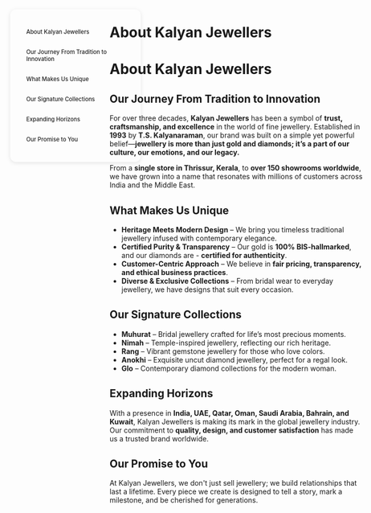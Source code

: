 

# About Kalyan Jewellers


<style>
:root {
  --sidebar-text-light: #222;
  --sidebar-text-dark: #f5f5f5;
  --sidebar-font-size: 0.70rem; /* Reduced font size (default is usually 1rem) */
}

.sidebar {
  position: fixed;
  top: 60px;
  left: 30px;
  width: 220px;
  background-color: transparent; /* Default light background */
  padding: 20px;
  border-radius: 12px;
  z-index: 900;
  font-size: var(--sidebar-font-size);
  transition: all 0.3s ease;
  box-shadow: 0 2px 8px rgba(0, 0, 0, 0.1); /* Subtle shadow for depth */
}

/* Dark theme styles */
[data-md-color-scheme="slate"] .sidebar {
  background-color: var(--sidebar-bg-dark);
  box-shadow: 0 2px 8px rgba(0, 0, 0, 0.3);
}

.sidebar a {
  display: block;
  margin: 10px 0;
  color: var(--sidebar-text-light);
  text-decoration: none;
  font-weight: 500;
  transition: color 0.3s ease;
  padding: 8px 12px;
  border-radius: 6px;
}

[data-md-color-scheme="slate"] .sidebar a {
  color: var(--sidebar-text-dark);
}

.sidebar a:hover {
  color: var(--md-accent-fg-color);
  background-color: rgba(0, 0, 0, 0.05); /* Light hover effect */
}

[data-md-color-scheme="slate"] .sidebar a:hover {
  background-color: rgba(255, 255, 255, 0.05); /* Dark hover effect */
}

.content {
  margin-left: 250px;
}
</style>

<div class="sidebar">
  <a href="#about-kalyan-jewellers">About Kalyan Jewellers</a>
  <a href="#our-journey-from-tradition-to-innovation">Our Journey From Tradition to Innovation</a>
  <a href="#what-makes-us-unique">What Makes Us Unique</a>
  <a href="#our-signature-collections">Our Signature Collections</a>
  <a href="#expanding-horizons">Expanding Horizons</a>
  <a href="#our-promise-to-you">Our Promise to You</a>
</div>



# **About Kalyan Jewellers**

## **Our Journey From Tradition to Innovation**

For over three decades, **Kalyan Jewellers** has been a symbol of **trust, craftsmanship, and excellence** in the world of fine jewellery. Established in **1993** by **T.S. Kalyanaraman**, our brand was built on a simple yet powerful belief—**jewellery is more than just gold and diamonds; it’s a part of our culture, our emotions, and our legacy.**  

From a **single store in Thrissur, Kerala**, to **over 150 showrooms worldwide**, we have grown into a name that resonates with millions of customers across India and the Middle East.  

## **What Makes Us Unique**

- **Heritage Meets Modern Design** – We bring you timeless traditional jewellery infused with contemporary elegance.  
- **Certified Purity & Transparency** – Our gold is **100% BIS-hallmarked**, and our diamonds are - **certified for authenticity**.  
- **Customer-Centric Approach** – We believe in **fair pricing, transparency, and ethical business practices**.  
- **Diverse & Exclusive Collections** – From bridal wear to everyday jewellery, we have designs that suit every occasion.  

## **Our Signature Collections**

- **Muhurat** – Bridal jewellery crafted for life’s most precious moments.  
- **Nimah** – Temple-inspired jewellery, reflecting our rich heritage.  
- **Rang** – Vibrant gemstone jewellery for those who love colors.  
- **Anokhi** – Exquisite uncut diamond jewellery, perfect for a regal look.  
- **Glo** – Contemporary diamond collections for the modern woman.  

## **Expanding Horizons**

With a presence in **India, UAE, Qatar, Oman, Saudi Arabia, Bahrain, and Kuwait**, Kalyan Jewellers is making its mark in the global jewellery industry. Our commitment to **quality, design, and customer satisfaction** has made us a trusted brand worldwide.  

## **Our Promise to You** 

At Kalyan Jewellers, we don't just sell jewellery; we build relationships that last a lifetime. Every piece we create is designed to tell a story, mark a milestone, and be cherished for generations.  


<style>
/* Slide and highlight heading on hover */
h1:hover,
h2:hover,
h3:hover,
h4:hover,
h5:hover,
h6:hover {
  transform: translateX(4px); /* Slide effect */
  
  transition: all 0.3s ease-in-out;
  cursor: pointer;
  padding-inline: 4px;
  border-radius: 4px;
}
</style>
